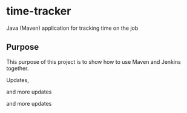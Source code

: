 # time-tracker
Java (Maven) application for tracking time on the job

## Purpose

This purpose of this project is to show how to use Maven and Jenkins together.

Updates, 

and more updates

and more updates
